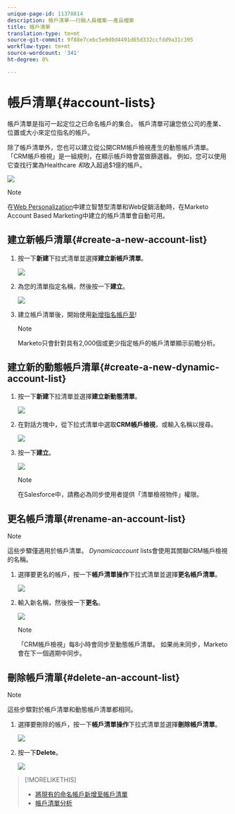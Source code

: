 ```yaml
---
unique-page-id: 11378814
description: 帳戶清單——行銷人員檔案——產品檔案
title: 帳戶清單
translation-type: tm+mt
source-git-commit: 9f88e7cebc5e9d0d4491d65d332ccfdd9a31c395
workflow-type: tm+mt
source-wordcount: '341'
ht-degree: 0%

---
```



# 帳戶清單{#account-lists}

帳戶清單是指可一起定位之已命名帳戶的集合。 帳戶清單可讓您依公司的產業、位置或大小來定位指名的帳戶。

除了帳戶清單外，您也可以建立從公開CRM帳戶檢視產生的動態帳戶清單。 「CRM帳戶檢視」是一組規則，在顯示帳戶時會當做篩選器。 例如，您可以使用它查找行業為Healthcare *和*&#x200B;收入超過$1億的帳戶。

![](assets/one.png)

>[!NOTE]
>
>在[Web Personalization](/help/marketo/product-docs/web-personalization/using-web-segments/web-segments.md)中建立智慧型清單和Web促銷活動時，在Marketo Account Based Marketing中建立的帳戶清單會自動可用。

## 建立新帳戶清單{#create-a-new-account-list}

1. 按一下&#x200B;**新建**&#x200B;下拉式清單並選擇&#x200B;**建立新帳戶清單**。

   ![](assets/1a.png)

1. 為您的清單指定名稱，然後按一下&#x200B;**建立**。

   ![](assets/three-0.png)

1. 建立帳戶清單後，開始使用[新增指名帳戶至](/help/marketo/product-docs/target-account-management/target/named-accounts/add-an-existing-named-account-to-an-account-list.md)!

   >[!NOTE]
   >
   >Marketo只會針對具有2,000個或更少指定帳戶的帳戶清單顯示前瞻分析。

## 建立新的動態帳戶清單{#create-a-new-dynamic-account-list}

1. 按一下&#x200B;**新建**&#x200B;下拉清單並選擇&#x200B;**建立新動態清單**。

   ![](assets/1.png)

1. 在對話方塊中，從下拉式清單中選取&#x200B;**CRM帳戶檢視**，或輸入名稱以搜尋。

   ![](assets/image2017-7-18-9-48-23.png)

1. 按一下&#x200B;**建立**。

   ![](assets/step4.jpg)

   >[!NOTE]
   >
   >在Salesforce中，請務必為同步使用者提供「清單檢視物件」權限。

## 更名帳戶清單{#rename-an-account-list}

>[!NOTE]
>
>這些步驟僅適用於帳戶清單。 _Dynamicaccount_ lists會使用其關聯CRM帳戶檢視的名稱。

1. 選擇要更名的帳戶，按一下&#x200B;**帳戶清單操作**&#x200B;下拉式清單並選擇&#x200B;**更名帳戶清單**。

   ![](assets/three.png)

1. 輸入新名稱，然後按一下&#x200B;**更名**。

   ![](assets/four.png)

   >[!NOTE]
   >
   >「CRM帳戶檢視」每8小時會同步至動態帳戶清單。 如果尚未同步，Marketo會在下一個週期中同步。

## 刪除帳戶清單{#delete-an-account-list}

>[!NOTE]
>
>這些步驟對於帳戶清單和動態帳戶清單都相同。

1. 選擇要刪除的帳戶，按一下&#x200B;**帳戶清單操作**&#x200B;下拉式清單並選擇&#x200B;**刪除帳戶清單**。

   ![](assets/five.png)

1. 按一下&#x200B;**Delete**。

   ![](assets/six.png)

>[!MORELIKETHIS]
>
>* [將現有的命名帳戶新增至帳戶清單](/help/marketo/product-docs/target-account-management/target/named-accounts/add-an-existing-named-account-to-an-account-list.md)
>* [帳戶清單分析](/help/marketo/product-docs/target-account-management/measure/account-list-insights.md)

